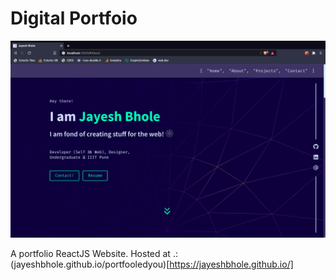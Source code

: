 # Digital Portfoio

![](./screenshot.png)

A portfolio ReactJS Website.
Hosted at .: (jayeshbhole.github.io/portfooledyou)[https://jayeshbhole.github.io/]
